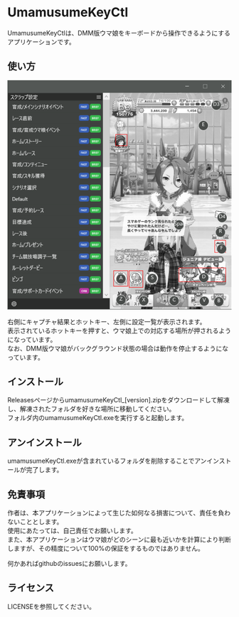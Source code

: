 # UmamusumeKeyCtl

UmamusumeKeyCtlは、DMM版ウマ娘をキーボードから操作できるようにするアプリケーションです。

## 使い方

![](./umamusumeKeyCtl/docs/sample_home.png "sample_home")

右側にキャプチャ結果とホットキー、左側に設定一覧が表示されます。  
表示されているホットキーを押すと、ウマ娘上での対応する場所が押されるようになっています。  
なお、DMM版ウマ娘がバックグラウンド状態の場合は動作を停止するようになっています。

## インストール

ReleasesページからumamusumeKeyCtl_[version].zipをダウンロードして解凍し、解凍されたフォルダを好きな場所に移動してください。  
フォルダ内のumamusumeKeyCtl.exeを実行すると起動します。

## アンインストール

umamusumeKeyCtl.exeが含まれているフォルダを削除することでアンインストールが完了します。

## 免責事項

作者は、本アプリケーションによって生じた如何なる損害について、責任を負わないこととします。  
使用にあたっては、自己責任でお願いします。  
また、本アプリケーションはウマ娘がどのシーンに最も近いかを計算により判断しますが、その精度について100%の保証をするものではありません。

何かあればgithubのissuesにお願いします。

## ライセンス

LICENSEを参照してください。